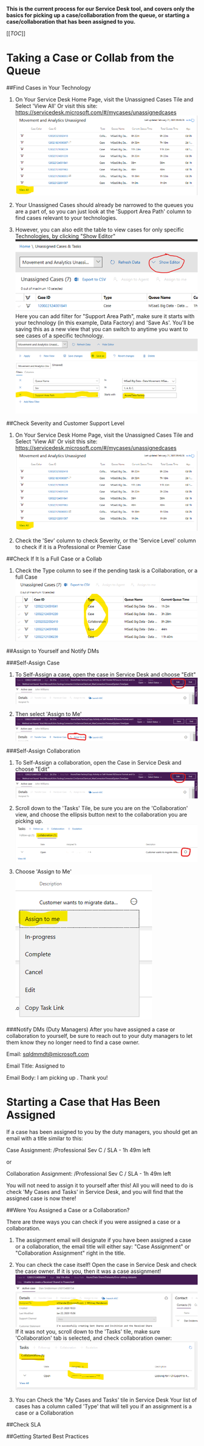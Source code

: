 **This is the current process for our Service Desk tool, and covers only the basics for picking up a case/collaboration from the queue, or starting a case/collaboration that has been assigned to you.**

[[_TOC_]]


# Taking a Case or Collab from the Queue

##Find Cases in Your Technology
1. On Your Service Desk Home Page, visit the Unassigned Cases Tile and Select 'View All'
Or visit this site: https://servicedesk.microsoft.com/#/mycases/unassignedcases
![image.png](/.attachments/image-6e6fcb9c-446a-498a-9529-ce0690a8e864.png)

2. Your Unassigned Cases should already be narrowed to the queues you are a part of, so you can just look at the 'Support Area Path' column to find cases relevant to your technologies.

2. However, you can also edit the table to view cases for only specific Technologies, by clicking "Show Editor"
![image.png](/.attachments/image-b6447dd0-7569-4303-aa5c-a9433ee459ae.png)
Here you can add  filter for "Support Area Path", make sure it starts with your technology (in this example, Data Factory) and 'Save As'. You'll be saving this as a new view that you can switch to anytime you want to see cases of a specific technology. 
![image.png](/.attachments/image-3dae1860-1f69-4da4-8d16-2b4086ca83c4.png)

##Check Severity and Customer Support Level
1. On Your Service Desk Home Page, visit the Unassigned Cases Tile and Select 'View All'
Or visit this site: https://servicedesk.microsoft.com/#/mycases/unassignedcases
![image.png](/.attachments/image-6e6fcb9c-446a-498a-9529-ce0690a8e864.png)

2. Check the 'Sev' column to check Severity, or the 'Service Level' column to check if it is a Professional or Premier Case

##Check If It Is a Full Case or a Collab

1. Check the Type column to see if the pending task is a Collaboration, or a full Case
![image.png](/.attachments/image-5542aad7-831c-43ce-ac75-2b7c833d9134.png)

##Assign to Yourself and Notify DMs

###Self-Assign Case
1. To Self-Assign a case, open the case in Service Desk and choose "Edit"
![image.png](/.attachments/image-7448aab0-4243-45e0-968a-25b19e554012.png)

2. Then select 'Assign to Me'
![image.png](/.attachments/image-a6a20aa5-985f-4c8d-aa82-aaffacdc32f5.png)

###Self-Assign Collaboration
1. To Self-Assign a collaboration, open the Case in Service Desk and choose "Edit"
![image.png](/.attachments/image-7448aab0-4243-45e0-968a-25b19e554012.png)

2. Scroll down to the 'Tasks' Tile, be sure you are on the 'Collaboration' view, and choose the ellipsis button next to the collaboration you are picking up.
![image.png](/.attachments/image-26526cef-f5dc-418b-9c4c-14784465382f.png)

3. Choose 'Assign to Me'
![image.png](/.attachments/image-9876a496-d968-4d1d-b07b-77cf9d15b16a.png)


###Notify DMs (Duty Managers)
After you have assigned a case or collaboration to yourself, be sure to reach out to your duty managers to let them know they no longer need to find a case owner.

Email: sqldmmdt@microsoft.com

Email Title: <Case Number> Assigned to <Your Alias>

Email Body:
I am picking up <Case Number>. Thank you!

# Starting a Case that Has Been Assigned

If a case has been assigned to you by the duty managers, you should get an email with a title similar to this:

Case Assignment: <Case Number> /Professional  Sev C / SLA - 1h 49m left

or 

Collaboration Assignment: <Case Number> /Professional  Sev C / SLA - 1h 49m left

You will not need to assign it to yourself after this! All you will need to do is check 'My Cases and Tasks' in Service Desk, and you will find that the assigned case is now there!


##Were You Assigned a Case or a Collaboration?

There are three ways you can check if you were assigned a case or a collaboration.
1. The assignment email will designate if you have been assigned a case or a collaboration, the email title will either say: "Case Assignment" or "Collaboration Assignment" right in the title.

2. You can check the case itself! Open the case in Service Desk and check the case owner. If it is you, then it was a case assignment!
![image.png](/.attachments/image-f2d4b756-a517-42e5-886b-7c9a2c38cdde.png)
If it was not you, scroll down to the 'Tasks' tile, make sure 'Collaboration' tab is selected, and check collaboration owner:
![image.png](/.attachments/image-2ad81f6c-e4f7-463d-beb0-6fe6f4072f3e.png)

3. You can Check the 'My Cases and Tasks' tile in Service Desk
Your list of cases has a column called 'Type' that will tell you if an assignment is a case or a Collaboration


##Check SLA

##Getting Started Best Practices